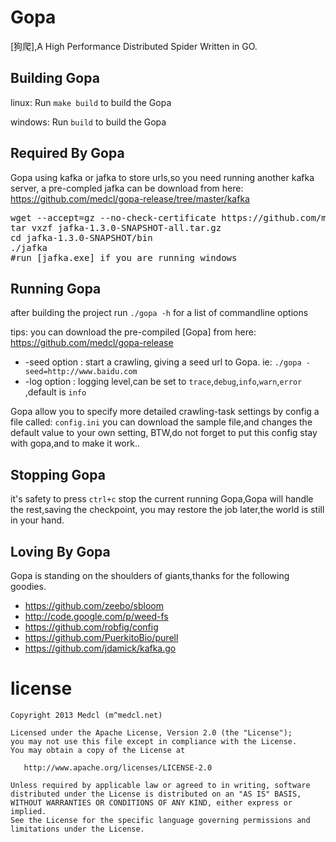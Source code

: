 # Gopa #
[狗爬],A High Performance Distributed  Spider Written in GO.


## Building Gopa ##

linux: Run `make build` to build the Gopa

windows: Run `build` to build the Gopa

## Required By Gopa ##

Gopa using kafka or jafka to store urls,so you need running another kafka server,
a pre-compled jafka can be download from here:
https://github.com/medcl/gopa-release/tree/master/kafka

<pre>
wget --accept=gz --no-check-certificate https://github.com/medcl/gopa-release/raw/master/kafka/jafka-1.3.0-SNAPSHOT-all.tar.gz
tar vxzf jafka-1.3.0-SNAPSHOT-all.tar.gz
cd jafka-1.3.0-SNAPSHOT/bin
./jafka
#run [jafka.exe] if you are running windows
</pre>

## Running Gopa ##

after building the project run `./gopa -h` for a list of commandline options

tips: you can download the pre-compiled [Gopa] from here: https://github.com/medcl/gopa-release

* -seed option : start a crawling, giving a seed url to Gopa. ie: `./gopa -seed=http://www.baidu.com`
* -log option : logging level,can be set to `trace`,`debug`,`info`,`warn`,`error` ,default is `info`

Gopa allow you to specify more detailed crawling-task settings by config a file called: `config.ini`
you can download the sample file,and changes the default value to your own setting,
BTW,do not forget to put this config stay with gopa,and to make it work..

## Stopping Gopa ##

it's safety to press `ctrl+c` stop the current running Gopa,Gopa will handle the rest,saving the checkpoint,
you may restore the job later,the world is still in your hand.


## Loving By Gopa ##

Gopa is standing on the shoulders of giants,thanks for the following goodies.

* https://github.com/zeebo/sbloom
* http://code.google.com/p/weed-fs
* https://github.com/robfig/config
* https://github.com/PuerkitoBio/purell
* https://github.com/jdamick/kafka.go


license
=======
    Copyright 2013 Medcl (m^medcl.net)

    Licensed under the Apache License, Version 2.0 (the "License");
    you may not use this file except in compliance with the License.
    You may obtain a copy of the License at

       http://www.apache.org/licenses/LICENSE-2.0

    Unless required by applicable law or agreed to in writing, software
    distributed under the License is distributed on an "AS IS" BASIS,
    WITHOUT WARRANTIES OR CONDITIONS OF ANY KIND, either express or implied.
    See the License for the specific language governing permissions and
    limitations under the License.
